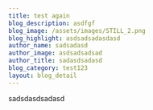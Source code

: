 ```yaml
---
title: test again
blog_description: asdfgf
blog_image: /assets/images/STILL_2.png
blog_highlight: asdsadsadasdasd
author_name: sadsadasd
author_image: asdsadsadsad
author_title: sadasdsadasd
blog_category: test123
layout: blog_detail
---
```

sadsdasdsadasd
